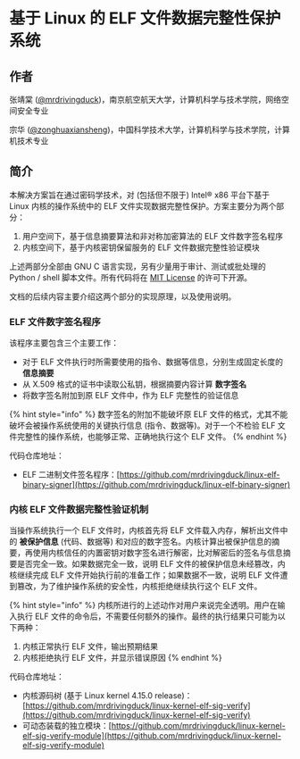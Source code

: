 # 基于 Linux 的 ELF 文件数据完整性保护系统

## 作者

张靖棠 \([@mrdrivingduck](https://github.com/mrdrivingduck)\)，南京航空航天大学，计算机科学与技术学院，网络空间安全专业

宗华 \([@zonghuaxiansheng](https://github.com/zonghuaxiansheng)\)，中国科学技术大学，计算机科学与技术学院，计算机技术专业

## 简介

本解决方案旨在通过密码学技术，对 \(包括但不限于\) Intel® x86 平台下基于 Linux 内核的操作系统中的 ELF 文件实现数据完整性保护。方案主要分为两个部分：

1. 用户空间下，基于信息摘要算法和非对称加密算法的 ELF 文件数字签名程序
2. 内核空间下，基于内核密钥保留服务的 ELF 文件数据完整性验证模块

上述两部分全部由 GNU C 语言实现，另有少量用于审计、测试或批处理的 Python / shell 脚本文件。所有代码将在 [MIT License](https://www.mit-license.org/) 的许可下开源。

文档的后续内容主要介绍这两个部分的实现原理，以及使用说明。

### ELF 文件数字签名程序

该程序主要包含三个主要工作：

* 对于 ELF 文件执行时所需要使用的指令、数据等信息，分别生成固定长度的 **信息摘要**
* 从 X.509 格式的证书中读取公私钥，根据摘要内容计算 **数字签名**
* 将数字签名附加到原 ELF 文件中，作为 ELF 完整性的验证信息

{% hint style="info" %}
数字签名的附加不能破坏原 ELF 文件的格式，尤其不能破坏会被操作系统使用的关键执行信息 \(指令、数据等\)。对于一个不检验 ELF 文件完整性的操作系统，也能够正常、正确地执行这个 ELF 文件。
{% endhint %}

代码仓库地址：

* ELF 二进制文件签名程序：[https://github.com/mrdrivingduck/linux-elf-binary-signer](https://github.com/mrdrivingduck/linux-elf-binary-signer)

### 内核 ELF 文件数据完整性验证机制

当操作系统执行一个 ELF 文件时，内核首先将 ELF 文件载入内存，解析出文件中的 **被保护信息** \(代码、数据等\) 和对应的数字签名。内核计算出被保护信息的摘要，再使用内核信任的内置密钥对数字签名进行解密，比对解密后的签名与信息摘要是否完全一致。如果数据完全一致，说明 ELF 文件的被保护信息未经篡改，内核继续完成 ELF 文件开始执行前的准备工作；如果数据不一致，说明 ELF 文件遭到篡改，为了维护操作系统的安全性，内核拒绝继续执行这个 ELF 文件。

{% hint style="info" %}
内核所进行的上述动作对用户来说完全透明。用户在输入执行 ELF 文件的命令后，不需要任何额外的操作。最终的执行结果只可能为以下两种：

1. 内核正常执行 ELF 文件，输出预期结果
2. 内核拒绝执行 ELF 文件，并显示错误原因
{% endhint %}

代码仓库地址：

* 内核源码树 \(基于 Linux kernel 4.15.0 release\)：[https://github.com/mrdrivingduck/linux-kernel-elf-sig-verify](https://github.com/mrdrivingduck/linux-kernel-elf-sig-verify)
* 可动态装载的独立模块：[https://github.com/mrdrivingduck/linux-kernel-elf-sig-verify-module](https://github.com/mrdrivingduck/linux-kernel-elf-sig-verify-module)

